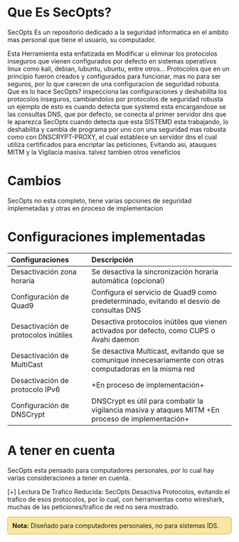 # Que Es SecOpts?

SecOpts Es un repositorio dedicado a la seguridad informatica en el ambito mas personal que tiene el usuario, su computador. 

Esta Herramienta  esta enfatizada en Modificar u eliminar los protocolos inseguros que vienen configurados por defecto en sistemas operativos linux como kali, debian, lubuntu, ubuntu, entre otros... Protocolos que en un principio fueron creados y configurados para funcionar, mas no para ser seguros, por lo que carecen de una configuracion de seguridad robusta. 
Que es lo hace SecOpts? inspecciona las configuraciones y deshabilita los protocolos inseguros, cambiandolos por protocolos de seguridad robusta
un ejemplo de esto es cuando detecta que systemd esta encargandose se las consultas DNS, que por defecto, se conecta al primer servidor dns que le aparezca
SecOpts cuando detecta que esta SISTEMD esta trabajando, lo deshabilita y cambia de programa por uno con una seguridad mas robusta como con DNSCRYPT-PROXY, el cual establece un servidor dns el cual utiliza certificados para encriptar las peticiones, Evitando asi, atauques MITM y la Vigilacia masiva. talvez tambien otros veneficios


# Cambios
SecOpts no esta completo, tiene varias opciones de seguridad implemetadas y otras en proceso de implementacion

# Configuraciones implementadas
| Configuraciones                        | Descripción                                                                                      |
|:---------------------------------------|:-------------------------------------------------------------------------------------------------|
| Desactivación zona horaria             | Se desactiva la sincronización horaria automática (opcional)                                    |
| Configuración de Quad9                 | Configura el servicio de Quad9 como predeterminado, evitando el desvío de consultas DNS        |
| Desactivación de protocolos inútiles    | Desactiva protocolos inútiles que vienen activados por defecto, como CUPS o Avahi daemon       |
| Desactivación de MultiCast             | Se desactiva Multicast, evitando que se comunique innecesariamente con otras computadoras en la misma red |
| Desactivación de protocolo IPv6        | +En proceso de implementación+                                                                    |
| Configuración de DNSCrypt              | DNSCrypt es útil para combatir la vigilancia masiva y ataques MITM  +En proceso de implementación+          |

# A tener en cuenta

SecOpts esta pensado para computadores personales, por lo cual hay varias consideraciones a tener en cuenta.

[+] Lectura De Trafico Reducida: SecOpts Desactiva Protocolos, evitando el trafico de esos protocolos, por lo cual, con herramientas como wireshark, muchas de las peticiones/trafico de red no sera mostrado.

<div style="border: 1px solid #f39c12; background-color: #f9e79f; padding: 10px; border-radius: 5px;">
  <strong>Nota:</strong> Diseñado para computadores personales, no para sistemas IDS.
</div>
